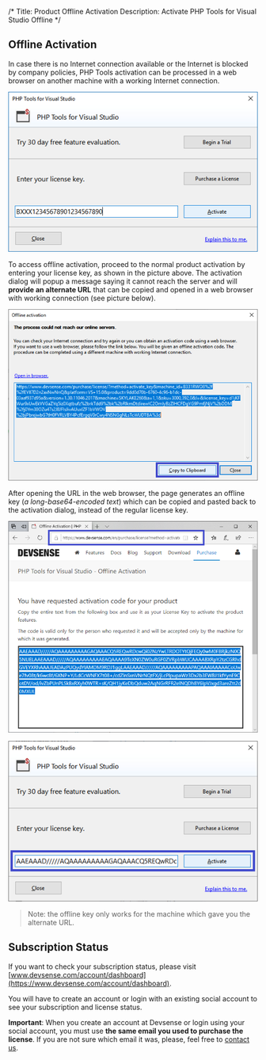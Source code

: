 /*
Title: Product Offline Activation
Description: Activate PHP Tools for Visual Studio Offline
*/

## Offline Activation

In case there is no Internet connection available or the Internet is blocked by company policies, PHP Tools activation can be processed in a web browser on another machine with a working Internet connection.

![Enter license key](imgs/activation-enter-key.png)


To access offline activation, proceed to the normal product activation by entering your license key, as shown in the picture above. The activation dialog will popup a message saying it cannot reach the server and will **provide an alternate URL** that can be copied and opened in a web browser with working connection (see picture below).

![Get alternate URL](imgs/offline-activate1.png)

After opening the URL in the web browser, the page generates an offline key (*a long-base64-encoded text*) which can be copied and pasted back to the activation dialog, instead of the regular license key.

![Get offline key](imgs/offline-activate2.png)



![Enter offline key](imgs/offline-activate3.png)

> Note: the offline key only works for the machine which gave you the alternate URL.

## Subscription Status

If you want to check your subscription status, please visit [www.devsense.com/account/dashboard](https://www.devsense.com/account/dashboard).

You will have to create an account or login with an existing social account to see your subscription and license status.

**Important**: When you create an account at Devsense or login using your social account, you must use **the same email you used to purchase the license**. If you are not sure which email it was, please, feel free to [contact us](mailto:info@devsense.com).

